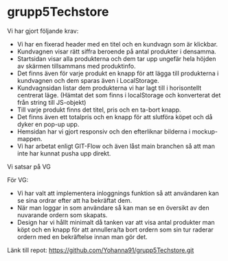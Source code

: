 ﻿# grupp5Techstore

Vi har gjort följande krav:

- Vi har en fixerad header med en titel och en kundvagn som är klickbar.
- Kundvagnen visar rätt siffra beroende på antal produkter i densamma.
- Startsidan visar alla produkterna och dem tar upp ungefär hela höjden av skärmen tillsammans med produktinfo.
- Det finns även för varje produkt en knapp för att lägga till produkterna i kundvagnen och dem sparas även i LocalStorage.
- Kundvagnsidan listar dem produkterna vi har lagt till i horisontellt centrerat läge.
  (Hämtat det som finns i localStorage och konverterat det från string till JS-objekt)
- Till varje produkt finns det titel, pris och en ta-bort knapp.
- Det finns även ett totalpris och en knapp för att slutföra köpet och då dyker en pop-up upp.
- Hemsidan har vi gjort responsiv och den efterliknar bilderna i mockup-mappen.
- Vi har arbetat enligt GIT-Flow och även låst main branchen så att man inte har kunnat pusha upp direkt.

Vi satsar på VG

För VG:

- Vi har valt att implementera inloggnings funktion så att användaren kan se sina ordrar efter att ha bekräftat dem.
- När man loggar in som användare så kan man se en översikt av den nuvarande ordern som skapats.
- Design har vi hållt minimalt då tanken var att visa antal produkter man köpt och en knapp för att annullera/ta bort ordern som sin tur raderar ordern med en bekräftelse innan man gör det.

Länk till repot: https://github.com/Yohanna91/grupp5Techstore.git
